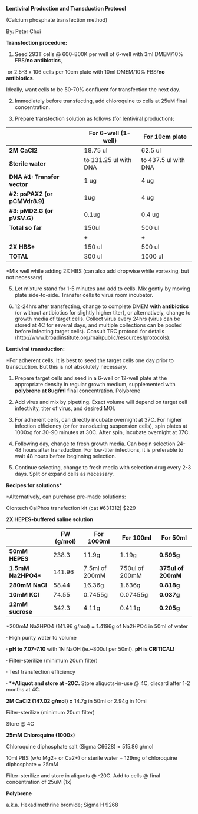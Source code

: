 **Lentiviral Production and Transduction Protocol**

(Calcium phosphate transfection method)

By: Peter Choi

**Transfection procedure:**

1) Seed 293T cells @ 600-800K per well of 6-well with 3ml DMEM/10% FBS/**no antibiotics**, 

​                 or 2.5-3 x 106 cells per 10cm plate with 10ml DMEM/10% FBS/**no antibiotics**.

  Ideally, want cells to be 50-70% confluent for transfection the next day. 

 

2) Immediately before transfecting, add chloroquine to cells at 25uM final concentration.

 

4) Prepare transfection solution as follows (for lentiviral production):

|                               | **For 6-well (1-well)** | **For 10cm plate**    |
| ----------------------------- | ----------------------- | --------------------- |
| **2M  CaCl2**                 | 18.75  ul               | 62.5  ul              |
| **Sterile  water**            | to  131.25 ul with DNA  | to  437.5 ul with DNA |
| **DNA  #1: Transfer vector**  | 1 ug                    | 4 ug                  |
| **#2: psPAX2 (or pCMVdr8.9)** | 1ug                     | 4 ug                  |
| **#3: pMD2.G (or pVSV.G)**    | 0.1ug                   | 0.4  ug               |
| **Total so far**              | 150ul                   | 500 ul                |
|                               | +                       | +                     |
| **2X  HBS\***                 | 150  ul                 | 500  ul               |
| **TOTAL**                     | 300 ul                  | 1000 ul               |

 *Mix well while adding 2X HBS (can also add dropwise while vortexing, but not necessary)

5) Let mixture stand for 1-5 minutes and add to cells. Mix gently by moving plate side-to-side. Transfer cells to virus room incubator.

6) 12-24hrs after transfecting, change to complete DMEM **with antibiotics** (or without antibiotics for slightly higher titer), or alternatively, change to growth media of target cells. Collect virus every 24hrs  (virus can be stored at 4C for several days, and multiple collections can be pooled before infecting target cells). Consult TRC protocol for details (http://www.broadinstitute.org/rnai/public/resources/protocols).

 

**Lentiviral transduction:**

*For adherent cells, It is best to seed the target cells one day prior to transduction. But this is not absolutely necessary.

1)   Prepare target cells and seed in a 6-well or 12-well plate at the appropriate density in regular growth medium, supplemented with **polybrene at 8ug/ml** final concentration. Polybrene 

2)   Add virus and mix by pipetting. Exact volume will depend on target cell infectivity, titer of virus, and desired MOI.

3)   For adherent cells, can directly incubate overnight at 37C. For higher infection efficiency (or for transducing suspension cells), spin plates at 1000xg for 30-90 minutes at 30C. After spin, incubate overnight at 37C.

4)   Following day, change to fresh growth media. Can begin selection 24-48 hours after transduction. For low-titer infections, it is preferable to wait 48 hours before beginning selection. 

5)   Continue selecting, change to fresh media with selection drug every 2-3 days. Split or expand cells as necessary. 

 



**Recipes for solutions\***

*Alternatively, can purchase pre-made solutions:

Clontech CalPhos transfection kit (cat #631312) $229

 

**2X HEPES-buffered saline solution**

|                     | **FW (g/mol)** | **For 1000ml** | **For 100ml**  | **For 50ml**       |
| ------------------- | -------------- | -------------- | -------------- | ------------------ |
| **50mM  HEPES**     | 238.3          | 11.9g          | 1.19g          | **0.595g**         |
| **1.5mM Na2HPO4\*** | 141.96         | 7.5ml of 200mM | 750ul of 200mM | **375ul of 200mM** |
| **280mM  NaCl**     | 58.44          | 16.36g         | 1.636g         | **0.818g**         |
| **10mM KCl**        | 74.55          | 0.7455g        | 0.07455g       | **0.037g**         |
| **12mM  sucrose**   | 342.3          | 4.11g          | 0.411g         | **0.205g**         |

*200mM Na2HPO4 (141.96 g/mol) **=** 1.4196g of Na2HPO4 in 50ml of water

 

·    High purity water to volume

·    **pH to 7.07-7.10** with 1N NaOH (ie.~800ul per 50ml). **pH is CRITICAL!**

·    Filter-sterilize (minimum 20um filter)

·    Test transfection efficiency

·    ***\*Aliquot and store at -20C.** Store aliquots-in-use @ 4C, discard after 1-2 months at 4C.

 

**2M CaCl2 (147.02 g/mol) =** 14.7g in 50ml or 2.94g in 10ml

Filter-sterilize (minimum 20um filter)

Store @ 4C

**25mM Chloroquine (1000x)**

Chloroquine diphosphate salt (Sigma C6628) = 515.86 g/mol

10ml PBS (w/o Mg2+ or Ca2+) or sterile water + 129mg of chloroquine diphosphate = 25mM

Filter-sterilize and store in aliquots @ -20C. Add to cells @ final concentration of 25uM (1x)

 

**Polybrene**

a.k.a. Hexadimethrine bromide; Sigma H 9268